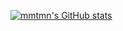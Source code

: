 [![mmtmn's GitHub stats](https://github-readme-stats.vercel.app/api?username=mmtmn&count_private=true&show_icons=true&midnight-purple)](https://github.com/anuraghazra/github-readme-stats)
